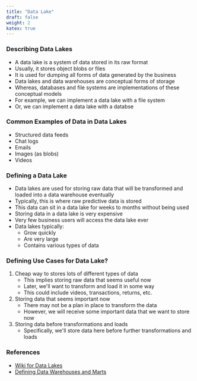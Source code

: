 ```yaml
---
title: "Data Lake"
draft: false
weight: 2
katex: true
---
```


### Describing Data Lakes
- A data lake is a system of data stored in its raw format
- Usually, it stores object blobs or files
- It is used for dumping all forms of data generated by the business
- Data lakes and data warehouses are conceptual forms of storage
- Whereas, databases and file systems are implementations of these conceptual models
- For example, we can implement a data lake with a file system
- Or, we can implement a data lake with a databse

### Common Examples of Data in Data Lakes
- Structured data feeds
- Chat logs
- Emails
- Images (as blobs)
- Videos

### Defining a Data Lake
- Data lakes are used for storing raw data that will be transformed and loaded into a data warehouse eventually
- Typically, this is where raw predictive data is stored
- This data can sit in a data lake for weeks to months without being used
- Storing data in a data lake is very expensive
- Very few business users will access the data lake ever
- Data lakes typically:
	- Grow quickly
	- Are very large
	- Contains various types of data

### Defining Use Cases for Data Lake?
1. Cheap way to stores lots of different types of data
	- This implies storing raw data that seems useful now
	- Later, we'll want to transform and load it in some way
	- This could include videos, transactions, returns, etc.
2. Storing data that seems important now
	- There may not be a plan in place to transform the data
	- However, we will receive some important data that we want to store now
3. Storing data before transformations and loads
	- Specifically, we'll store data here before further transformations and loads

### References
- [Wiki for Data Lakes](https://en.wikipedia.org/wiki/Data_lake)
- [Defining Data Warehouses and Marts](https://www.holistics.io/blog/data-lake-vs-data-warehouse-vs-data-mart/)
